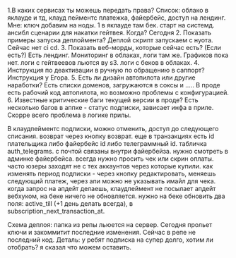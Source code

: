 1.В каких сервисах ты можешь передать права?
  Список: облако в яклауде и тд, клауд пейментс платежка, файербейс, доступ на лендинг. 
  Мне: ключ добавим на ноды. 1 в яклауде там бек. старт на системд. ансибл сценарии для накатки гейтвея. 
  Когда? Сегодня
2. Показать примеры запуска деплоймента?
    Деплой скрипт запускаем с нуота. Сейчас нет ci cd. 
3. Показать веб-морды, которые сейчас есть? (Если есть?)
   Есть лендинг. Мониторинг в облаках, логи там же. Графиков пока нет. логи с гейтвеевов льются ву s3. логи с беков в облаках. 
4. Инструкция по деактивации в ручную по обращению в саппорт?
    Инструкция у Егора.
5. Есть ли дизайн автопилота или другие наработки?
   Есть списки доменов, загружаются в соксы и ..... В проде есть рабочий код автопилота, но возможно проблемы с конфигурацией.
6. Известные критические баги текущей версии в проде?
   Есть несколько багов в аппке - статус подписки, зависает инфа в приле. Скорре всего проблема в логике прилы.


  В клаудпейментс подписки, можно отменить, доступ до следующего списания. возврат через кнопку возврат. еще в транзакциях есть id плательщика либо файербейс id либо телеграммный id. табличка auth_telegrams. с почтой связаны внутри файербейза. нужно смотреть в админке файербейса. всегда нужно просить чек или скрин оплаты. часто юзеры заходят не с тех аккаунтов через которые купили. как изменять период подписки - через кнопку редактировать, меняешь следующий платеж, через апи можно не указывать имайл для чека. когда запрос на апдейт делаешь, клаудпеймент не посылает апдейт вебхуком, на беке ничего не обновляется. нужно на беке обновить два поля: active_till (+1 день делать всегда), в subscription_next_transaction_at.

  Схема деплоя: папка из репы льюется на сервер. Сегодня прольет ключи и закоммитит последние изменения. Сейчас в репе не последний код.
  Деталь: у ребят подписка на супер долго, хотим ли отобрать? я сказал что можем оставить. 
